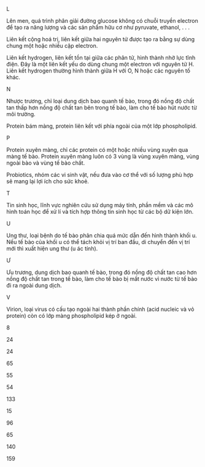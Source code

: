L

Lên men, quá trình phân giải đường glucose không có chuỗi truyền electron để tạo ra năng lượng và các sản phẩm hữu cơ như pyruvate, ethanol, . . .

Liên kết cộng hoá trị, liên kết giữa hai nguyên tử được tạo ra bằng sự dùng chung một hoặc nhiều cặp electron.

Liên kết hydrogen, liên kết tồn tại giữa các phân tử, hình thành nhờ lực tĩnh điện. Đây là một liên kết yếu do dùng chung một electron với nguyên tử H. Liên kết hydrogen thường hình thành giữa H với O, N hoặc các nguyên tố khác.

N

Nhược trương, chỉ loại dung dịch bao quanh tế bào, trong đó nồng độ chất tan thấp hơn nồng độ chất tan bên trong tế bào, làm cho tế bào hút nước từ môi trường.

Protein bám màng, protein liên kết với phía ngoài của một lớp phospholipid.

P

Protein xuyên màng, chỉ các protein có một hoặc nhiều vùng xuyên qua màng tế bào. Protein xuyên màng luôn có 3 vùng là vùng xuyên màng, vùng ngoài bào và vùng tế bào chất.

Probiotics, nhóm các vi sinh vật, nếu đưa vào cơ thể với số lượng phù hợp sẽ mang lại lợi ích cho sức khoẻ.

T

Tin sinh học, lĩnh vực nghiên cứu sử dụng máy tính, phần mềm và các mô hình toán học để xử lí và tích hợp thông tin sinh học từ các bộ dữ kiện lớn.

U

Ung thư, loại bệnh do tế bào phân chia quá mức dẫn đến hình thành khối u. Nếu tế bào của khối u có thể tách khỏi vị trí ban đầu, di chuyển đến vị trí mới thì xuất hiện ung thư (u ác tính).

Ư

Ưu trương, dung dịch bao quanh tế bào, trong đó nồng độ chất tan cao hơn nồng độ chất tan trong tế bào, làm cho tế bào bị mất nước vì nước từ tế bào đi ra ngoài dung dịch.

V

Virion, loại virus có cấu tạo ngoài hai thành phần chính (acid nucleic và vỏ protein) còn có lớp màng phospholipid kép ở ngoài.

8

24

24

65

55

54

133

15

96

65

140

159
